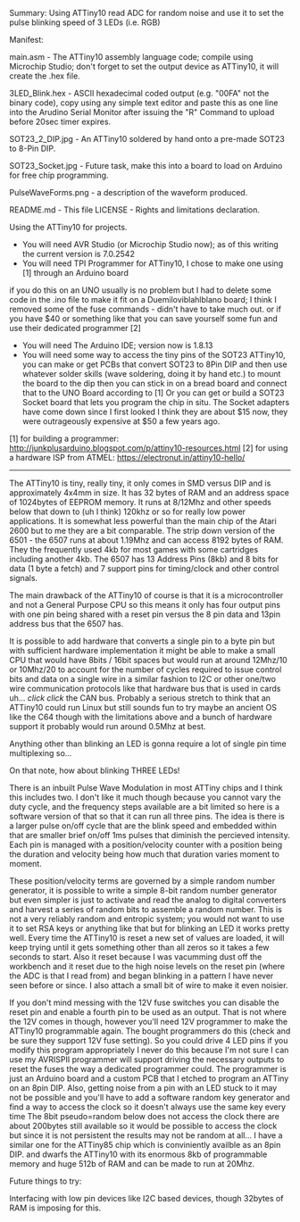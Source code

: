 Summary:  Using ATTiny10 read ADC for random noise and use it to set the pulse blinking speed of 3 LEDs (i.e. RGB)


Manifest:


main.asm - The ATTiny10 assembly language code; compile using Microchip Studio;
don't forget to set the output device as ATTiny10, it will create the .hex file.

3LED_Blink.hex - ASCII hexadecimal coded output (e.g. "00FA" not the binary code),
copy using any simple text editor and paste this as one line into the Arudino Serial
Monitor after issuing the "R" Command to upload before 20sec timer expires.

SOT23_2_DIP.jpg - An ATTiny10 soldered by hand onto a pre-made SOT23 to 8-Pin DIP.

SOT23_Socket.jpg - Future task, make this into a board to load on Arduino for free
chip programming.

PulseWaveForms.png - a description of the waveform produced.

README.md - This file
LICENSE - Rights and limitations declaration.


Using the ATTiny10 for projects.

* You will need AVR Studio (or Microchip Studio now); as of this writing the current version is 7.0.2542
* You will need TPI Programmer for ATTiny10, I chose to make one using [1] through an Arduino board

if you do this on an UNO usually is no problem but I had to delete some code in the .ino file to make it fit
on a Duemiloviblahlblano board; I think I removed some of the fuse commands - didn't have to take much out.
or if you have $40 or something like that you can save yourself some fun and use their dedicated programmer [2]
* You will need The Arduino IDE; version now is 1.8.13
* You will need some way to access the tiny pins of the SOT23 ATTiny10, you can make or get PCBs that convert
SOT23 to 8Pin DIP and then use whatever solder skills (wave soldering, doing it by hand etc.) to mount the board to the dip
then you can stick in on a bread board and connect that to the UNO Board according to [1]
Or you can get or build a SOT23 Socket board that lets you program the chip in situ.  The Socket adapters have come down since
I first looked I think they are about $15 now, they were outrageously expensive at $50 a few years ago.

[1] for building a programmer:  http://junkplusarduino.blogspot.com/p/attiny10-resources.html
[2] for using a hardware ISP from ATMEL:  https://electronut.in/attiny10-hello/

**************************************************************************************************************
The ATTiny10 is tiny, really tiny, it only comes in SMD versus DIP and is approximately 4x4mm in size.
It has 32 bytes of RAM and an address space of 1024bytes of EEPROM memory.
It runs at 8/12Mhz and other speeds below that down to (uh I think) 120khz or so for really low power
applications.
It is somewhat less powerful than the main chip of the Atari 2600 but to me they are a bit comparable.
The strip down version of the 6501 - the 6507 runs at about 1.19Mhz and can access 8192 bytes of RAM.
They the frequently used 4kb for most games with some cartridges including another 4kb.
The 6507 has 13 Address Pins (8kb) and 8 bits for data (1 byte a fetch) and 7 support pins for
timing/clock and other control signals.

The main drawback of the ATTiny10 of course is that it is a microcontroller and not a General Purpose
CPU so this means it only has four output pins with one pin being shared with a reset pin
versus the 8 pin data and 13pin address bus that the 6507 has.

It is possible to add hardware that converts a single pin to a byte pin but with sufficient hardware
implementation it might be able to make a small CPU that would have 8bits / 16bit spaces but would
run at around 12Mhz/10 or 10Mhz/20 to account for the number of cycles required to issue control
bits and data on a single wire in a similar fashion to I2C or other one/two wire communication protocols
like that hardware bus that is used in cards uh... *click* *click* the CAN bus.  Probably a serious
stretch to think that an ATTiny10 could run Linux but still sounds fun to try maybe an ancient OS like
the C64 though with the limitations above and a bunch of hardware support it probably would run around
0.5Mhz at best.

Anything other than blinking an LED is gonna require a lot of single pin time multiplexing so...

On that note, how about blinking THREE LEDs!

There is an inbuilt Pulse Wave Modulation in most ATTiny chips and I think this includes two.
I don't like it much though because you cannot vary the duty cycle, and the frequency steps available
are a bit limited so here is a software version of that so that it can run all three pins.
The idea is there is a larger pulse on/off cycle that are the blink speed and
embedded within that are smaller brief on/off 1ms pulses that diminish the percieved intensity.
Each pin is managed with a position/velocity counter with a position being the duration and
velocity being how much that duration varies moment to moment.

These position/velocity terms are governed by a simple random number generator, it is possible to
write a simple 8-bit random number generator but even simpler is just to activate and read the
analog to digital converters and harvest a series of random bits to assemble a random number.
This is not a very reliably random and entropic system; you would not want to use it to set RSA keys
or anything like that but for blinking an LED it works pretty well.  Every time the ATTiny10 is reset
a new set of values are loaded, it will keep trying until it gets something other than all zeros
so it takes a few seconds to start.  Also it reset because I was vacumming dust off the workbench
and it reset due to the high noise levels on the reset pin (where the ADC is that I read from) and
began blinking in a pattern I have never seen before or since.  I also attach a small bit of wire
to make it even noisier.

If you don't mind messing with the 12V fuse switches you can disable the reset pin and enable a fourth
pin to be used as an output.  That is not where the 12V comes in though, however
you'll need 12V programmer to make the ATTiny10
programmable again.  The bought programmers do this (check and be sure they support 12V fuse setting).
So you could drive 4 LED pins if you modify this program appropriately
I never do this because I'm not sure I can use my AVRISPII programmer will
support driving the necessary outputs to reset the fuses the way a dedicated programmer could.
The programmer is just an Arduino board and a custom PCB that I etched to program an ATTiny on an 8pin DIP.
Also, getting noise from a pin with an LED stuck to it may not be possible and you'll have to add a software
random key generator and find a way to access the clock so it doesn't always use the same key every time
The 8bit pseudo=random below does not access the clock there are about 200bytes still available so it would be possible
to access the clock but since it is not persistent the results may not be random at all...
I have a similar one for the ATTiny85 chip which is conviniently availble as an 8pin DIP. and dwarfs the ATTiny10
with its enormous 8kb of programmable memory and huge 512b of RAM and can be made to run at 20Mhz.


Future things to try:

Interfacing with low pin devices like I2C based devices, though 32bytes of RAM is imposing for this.
